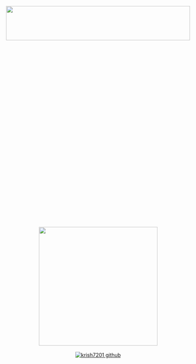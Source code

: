 <div align="center">
    <img src="https://github.com/krish7201/krish7201/blob/main/title.svg" height="15.5%" width="100%">
</div>
<div align=center>
   
  <!--This guy did an amazing job making these widgets-->
  <!--https://github.com/anuraghazra/github-readme-stats-->
  <a href="https://github.com/krish7201?tab=repositories">
    <img width=325 align="center" src="https://github-readme-stats.vercel.app/api/top-langs/?username=krish7201&title_color=ffffff&text_color=ffffff&icon_color=61dafb&bg_color=25282a&langs_count=8&layout=compact&border_color=61dafb&hide_border=true"/>
  </a>
</div>
<br>
<div align=center>
<a href="https://visitor-badge.glitch.me/badge?page_id=krish7201"> <img alt="krish7201 github" src="https://visitor-badge.glitch.me/badge?page_id=krish7201"></a>
</div>

